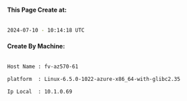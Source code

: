 
   
#### This Page Create at:

```bash

2024-07-10 - 10:14:18 UTC

```

#### Create By Machine:

```bash

Host Name : fv-az570-61

platform  : Linux-6.5.0-1022-azure-x86_64-with-glibc2.35

Ip Local  : 10.1.0.69

```

